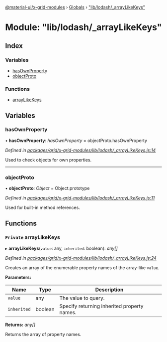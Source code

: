 [@material-ui/x-grid-modules](../README.md) › [Globals](../globals.md) › ["lib/lodash/_arrayLikeKeys"](_lib_lodash__arraylikekeys_.md)

# Module: "lib/lodash/_arrayLikeKeys"

## Index

### Variables

* [hasOwnProperty](_lib_lodash__arraylikekeys_.md#hasownproperty)
* [objectProto](_lib_lodash__arraylikekeys_.md#objectproto)

### Functions

* [arrayLikeKeys](_lib_lodash__arraylikekeys_.md#private-arraylikekeys)

## Variables

###  hasOwnProperty

• **hasOwnProperty**: *hasOwnProperty* = objectProto.hasOwnProperty

*Defined in [packages/grid/x-grid-modules/lib/lodash/_arrayLikeKeys.js:14](https://github.com/mui-org/material-ui-x/blob/02342a6/packages/grid/x-grid-modules/lib/lodash/_arrayLikeKeys.js#L14)*

Used to check objects for own properties.

___

###  objectProto

• **objectProto**: *Object* = Object.prototype

*Defined in [packages/grid/x-grid-modules/lib/lodash/_arrayLikeKeys.js:11](https://github.com/mui-org/material-ui-x/blob/02342a6/packages/grid/x-grid-modules/lib/lodash/_arrayLikeKeys.js#L11)*

Used for built-in method references.

## Functions

### `Private` arrayLikeKeys

▸ **arrayLikeKeys**(`value`: any, `inherited`: boolean): *any[]*

*Defined in [packages/grid/x-grid-modules/lib/lodash/_arrayLikeKeys.js:24](https://github.com/mui-org/material-ui-x/blob/02342a6/packages/grid/x-grid-modules/lib/lodash/_arrayLikeKeys.js#L24)*

Creates an array of the enumerable property names of the array-like `value`.

**Parameters:**

Name | Type | Description |
------ | ------ | ------ |
`value` | any | The value to query. |
`inherited` | boolean | Specify returning inherited property names. |

**Returns:** *any[]*

Returns the array of property names.

